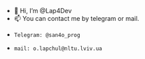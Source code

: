 - 👋 Hi, I’m @Lap4Dev
- 📫 You can contact me by telegram or mail.
-     Telegram: @san4o_prog
-     mail: o.lapchul@nltu.lviv.ua

<!---
Lap4Dev/Lap4Dev is a ✨ special ✨ repository because its `README.md` (this file) appears on your GitHub profile.
You can click the Preview link to take a look at your changes.
--->
